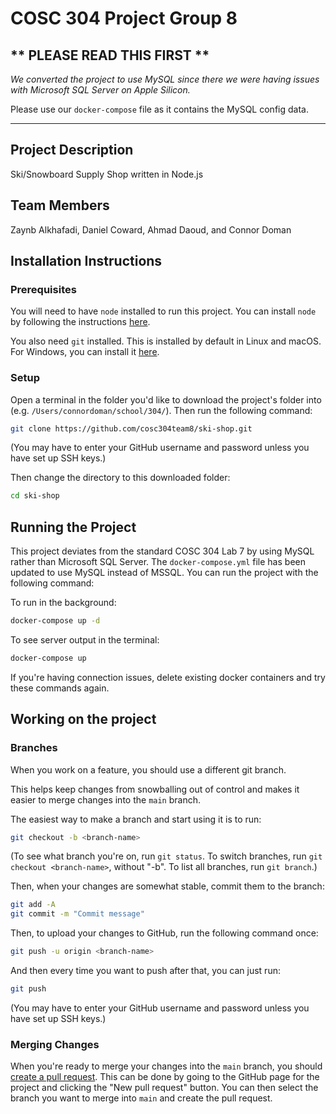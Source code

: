 # COSC 304 Project Group 8

## ** PLEASE READ THIS FIRST **

_We converted the project to use MySQL since there we were having issues with Microsoft SQL Server on Apple Silicon._

Please use our `docker-compose` file as it contains the MySQL config data.

---

## Project Description

Ski/Snowboard Supply Shop written in Node.js

## Team Members

Zaynb Alkhafadi, Daniel Coward, Ahmad Daoud, and Connor Doman

## Installation Instructions

### Prerequisites

You will need to have `node` installed to run this project. You can install `node` by following the instructions [here](https://nodejs.org/en/download/).

You also need `git` installed. This is installed by default in Linux and macOS. For Windows, you can install it [here](https://git-scm.com/downloads).

### Setup

Open a terminal in the folder you'd like to download the project's folder into (e.g. `/Users/connordoman/school/304/`). Then run the following command:

```bash
git clone https://github.com/cosc304team8/ski-shop.git
```

(You may have to enter your GitHub username and password unless you have set up SSH keys.)

Then change the directory to this downloaded folder:

```bash
cd ski-shop
```

## Running the Project

This project deviates from the standard COSC 304 Lab 7 by using MySQL rather than Microsoft SQL Server. The `docker-compose.yml` file has been updated to use MySQL instead of MSSQL. You can run the project with the following command:

To run in the background:

```bash
docker-compose up -d
```

To see server output in the terminal:

```bash
docker-compose up
```

If you're having connection issues, delete existing docker containers and try these commands again.

## Working on the project

### Branches

When you work on a feature, you should use a different git branch.

This helps keep changes from snowballing out of control and makes it easier to merge changes into the `main` branch.

The easiest way to make a branch and start using it is to run:

```bash
git checkout -b <branch-name>
```

(To see what branch you're on, run `git status`. To switch branches, run `git checkout <branch-name>`, without "-b". To list all branches, run `git branch`.)

Then, when your changes are somewhat stable, commit them to the branch:

```bash
git add -A
git commit -m "Commit message"
```

Then, to upload your changes to GitHub, run the following command once:

```bash
git push -u origin <branch-name>
```

And then every time you want to push after that, you can just run:

```bash
git push
```

(You may have to enter your GitHub username and password unless you have set up SSH keys.)

### Merging Changes

When you're ready to merge your changes into the `main` branch, you should [create a pull request](https://github.com/cosc304team8/ski-shop/pulls). This can be done by going to the GitHub page for the project and clicking the "New pull request" button. You can then select the branch you want to merge into `main` and create the pull request.
